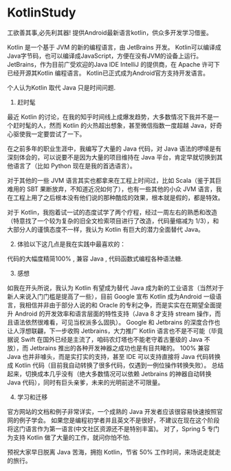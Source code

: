 # KotlinStudy
工欲善其事,必先利其器!
提供Android最新语言kotlin，供众多开发学习借鉴。

Kotlin 是一个基于 JVM 的新的编程语言，由 JetBrains 开发。
Kotlin可以编译成Java字节码，也可以编译成JavaScript，方便在没有JVM的设备上运行。
JetBrains，作为目前广受欢迎的Java IDE IntelliJ 的提供商，在 Apache 许可下已经开源其Kotlin 编程语言。
Kotlin已正式成为Android官方支持开发语言。

 个人认为Kotlin 取代 Java 只是时间问题.

1. 赶时髦

最近 Kotlin 的讨论，在我的知乎时间线上成爆发趋势，大多数情况下我并不是一个赶时髦的人，然而 Kotlin 的火热超出想象，甚至微信指数一度超越 Java，好奇心驱使我一定要尝试了一下。

在之前多年的职业生涯中，我编写了大量的 Java 代码，对 Java 语法的啰嗦是有深刻体会的，可以说要不是因为大量的项目维持在 Java 平台，肯定早就切换到其他语言了（比如 Python 现在是我的首选语言）。

对于其他的一些 JVM 语言其实也都拿来在工程上时间过，比如 Scala（鉴于其巨难用的 SBT 果断放弃，不知道近况如何了），也有一些其他的小众 JVM 语言，我在工程上用了之后根本没有他们说的那种酷炫的效果，根本就是假的，都是特效。

对于 Kotlin，我抱着试一试的态度试学了两个疗程，经过一周左右的熟悉和改造（特意找了一个较为复杂的旧全文检索项目进行了改造，代码量缩减为 1/3），和大部分人的谨慎态度不一样，我认为 Kotlin 有巨大的潜力全面替代 Java。

2. 体验以下这几点是我在实践中最喜欢的：

代码的大幅度精简100% ,
兼容 Java ,
代码函数式编程各种语法糖.

3. 感想

如我在开头所说，我认为 Kotlin 有望成为替代 Java 成为新的工业语言（当然对于新人来说入门门槛是提高了一些），目前 Google 宣布 Kotlin 成为Android 一级语言，我相信并非由于部分人说的和 Oracle 的专利之争，而是实实在在期望全面提升 Android 的开发效率和语言层面的特性支持（Java 8 才支持 stream 操作，而且语法依然很难看，可见当权派多么固执）。
Google 和 Jetbrains 的深度合作也让人浮想联翩，下一步收购 Jetbrains，大力推广 Kotlin 语言也不是不可能（毕竟据说 Swift 在国外已经是主流了，咱码农灯塔也不能老守着古董级的 Java 不放），而 Jetbrains 推出的各种开发神器之成功也是有目共睹的。
100% 兼容 Java 也并非噱头，而是实打实的支持，甚至 IDE 可以支持直接将 Java 代码转换成 Kotlin 代码（目前我自动转换了很多代码，仅遇到一例位操作转换失败）。
总结起来，切换成本几乎没有（绝大多数情况可以依赖 Jetbrains 的神器自动转换 Java 代码），同时有巨头亲爹，未来的光明前途不可限量。

4. 学习和迁移

官方网站的文档和例子非常详实，一个成熟的 Java 开发者应该很容易快速按照官网的例子学会。
如果您是编程初学者并且英文不是很好，不建议在现在这个阶段将这门语言作为第一语言(中文社区资源还不是特别丰富)。
对了，Spring 5 专门为支持 Kotlin 做了大量的工作，就问你怕不怕.

预祝大家早日脱离 Java 苦海，拥抱 Kotlin，节省 50% 工作时间，来场说走就走的旅行。
